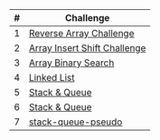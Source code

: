 | # | Challenge |
|----------|----------|
| 1 | [Reverse Array Challenge](./array-reverse/array-reverse.md) |
| 2| [Array Insert Shift Challenge](./array-insert-shift/array_insert_shift.md) |
| 3| [Array Binary Search](./array-binary-search/array-binary-search.md) |
| 4| [Linked List](./linked-list/LinkedList.md)|
| 5|  [Stack & Queue](./Stack_Queue/Stack-Queue.md) |
| 6| [Stack & Queue](./Stack_Queue/Stack-Queue.md) |
| 7| [stack-queue-pseudo](./stack-queue-pseudo/stack-queue-pseudo.md)|
